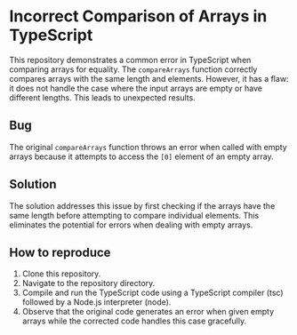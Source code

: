 # Incorrect Comparison of Arrays in TypeScript
This repository demonstrates a common error in TypeScript when comparing arrays for equality. The `compareArrays` function correctly compares arrays with the same length and elements. However, it has a flaw: it does not handle the case where the input arrays are empty or have different lengths.  This leads to unexpected results.

## Bug
The original `compareArrays` function throws an error when called with empty arrays because it attempts to access the `[0]` element of an empty array.

## Solution
The solution addresses this issue by first checking if the arrays have the same length before attempting to compare individual elements. This eliminates the potential for errors when dealing with empty arrays. 

## How to reproduce
1. Clone this repository.
2. Navigate to the repository directory.
3. Compile and run the TypeScript code using a TypeScript compiler (tsc) followed by a Node.js interpreter (node). 
4. Observe that the original code generates an error when given empty arrays while the corrected code handles this case gracefully.